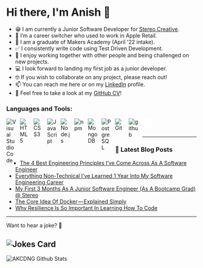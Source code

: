 # Hi there, I'm Anish 👋 

- 😁 I am currently a Junior Software Developer for [Stereo Creative](https://stereocreative.com/).
- 🔄 I’m a career switcher who used to work in Apple Retail.
- 🌱 I am a graduate of Makers Academy (April '22 intake).
- ✅ I consistently write code using Test Driven Development.
- 🤝 I enjoy working together with other people and being challenged on new projects.
- 💻 I look forward to landing my first job as a junior developer.
- 🤓 If you wish to collaborate on any project, please reach out!
- 📫 You can reach me here or on my [LinkedIn](https://www.linkedin.com/in/anishkakaiya/) profile.
- 📨 Feel free to take a look at my [GitHub CV](https://github.com/AKCDNG/CV)!

### Languages and Tools:

<img align="left" alt="Visual Studio Code" width="26px" src="https://cdn.jsdelivr.net/gh/devicons/devicon/icons/vscode/vscode-original.svg" style="padding-right:10px;" />
<img align="left" alt="HTML5" width="26px" src="https://cdn.jsdelivr.net/gh/devicons/devicon/icons/html5/html5-original.svg" style="padding-right:10px;" />
<img align="left" alt="CSS3" width="26px" src="https://cdn.jsdelivr.net/gh/devicons/devicon/icons/css3/css3-original.svg" style="padding-right:10px;" />
<img align="left" alt="JavaScript" width="26px" src="https://cdn.jsdelivr.net/gh/devicons/devicon/icons/javascript/javascript-original.svg" style="padding-right:10px;" />
<img align="left" alt="Node.js" width="26px" src="https://cdn.jsdelivr.net/gh/devicons/devicon/icons/nodejs/nodejs-original.svg" style="padding-right:10px;" />
<img align="left" alt="npm" width="26px" src="https://user-images.githubusercontent.com/25181517/121401671-49102800-c959-11eb-9f6f-74d49a5e1774.png" style="padding-right:10px;" />
<img align="left" alt="MongoDB" width="26px" src="https://cdn.jsdelivr.net/gh/devicons/devicon/icons/mongodb/mongodb-original.svg" style="padding-right:10px;" />
<img align="left" alt="PostgreSQL" width="26px" src="https://user-images.githubusercontent.com/25181517/117208740-bfb78400-adf5-11eb-97bb-09072b6bedfc.png" style="padding-right:10px;" />
<img align="left" alt="Git" width="26px" src="https://user-images.githubusercontent.com/25181517/117364277-fc4eb280-aebd-11eb-8769-a3583c6a2037.png"
style="padding-right:10px;" />
<img align="left" alt="github" width="26px" src="https://user-images.githubusercontent.com/25181517/117364276-fc4eb280-aebd-11eb-92ba-8a6ef74b7313.png" style="padding-right:10px;" />
<img align="left" alt="Terminal" width="26px" src="https://github.com/codeSTACKr/codeSTACKr/raw/master/img/terminal-dark.svg" style="padding-right:10px;"/>
<br />
<br />

---

### 📕 Latest Blog Posts
<!-- BLOG-POST-LIST:START -->
- [The 4 Best Engineering Principles I’ve Come Across As A Software Engineer](https://medium.com/@anishkakaiya/4-best-engineering-principles-ive-come-across-as-a-software-engineer-2afd504da98b?source=rss-b1ddc7d1a516------2)
- [Everything Non-Technical I’ve Learned 1 Year Into My Software Engineering Career](https://medium.com/@anishkakaiya/everything-non-technical-ive-learned-1-year-into-my-software-engineering-career-146562a23db2?source=rss-b1ddc7d1a516------2)
- [My First 3 Months As A Junior Software Engineer &lpar;As A Bootcamp Grad&rpar; @ Stereo](https://medium.com/@anishkakaiya/my-first-3-months-as-a-junior-software-engineer-as-a-bootcamp-grad-stereo-4a59e55e8c8b?source=rss-b1ddc7d1a516------2)
- [The Core Idea Of Docker — Explained Simply](https://medium.com/@anishkakaiya/the-core-idea-of-docker-explained-simply-b50d0494253d?source=rss-b1ddc7d1a516------2)
- [Why Resilience Is So Important In Learning How To Code](https://medium.com/@anishkakaiya/why-resilience-is-so-important-in-learning-how-to-code-48bfe1ec63ff?source=rss-b1ddc7d1a516------2)
<!-- BLOG-POST-LIST:END -->

---

Want to hear a joke? 🤪

![Jokes Card](https://readme-jokes.vercel.app/api?hideBorder)
---

<img align="left" alt="AKCDNG Github Stats" src="https://github-readme-stats.vercel.app/api?username=AKCDNG&custom_title=Anish%27s%20GitHub%20Stats&show_icons=true&hide_border=true&theme=tokyonight"/>
